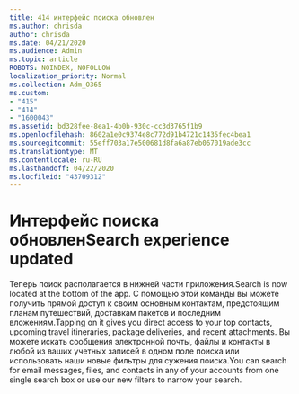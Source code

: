 ```yaml
---
title: 414 интерфейс поиска обновлен
ms.author: chrisda
author: chrisda
ms.date: 04/21/2020
ms.audience: Admin
ms.topic: article
ROBOTS: NOINDEX, NOFOLLOW
localization_priority: Normal
ms.collection: Adm_O365
ms.custom:
- "415"
- "414"
- "1600043"
ms.assetid: bd328fee-8ea1-4b0b-930c-cc3d3765f1b9
ms.openlocfilehash: 8602a1e0c9374e8c772d91b4721c1435fec4bea1
ms.sourcegitcommit: 55eff703a17e500681d8fa6a87eb067019ade3cc
ms.translationtype: MT
ms.contentlocale: ru-RU
ms.lasthandoff: 04/22/2020
ms.locfileid: "43709312"
---
```

# <a name="search-experience-updated"></a><span data-ttu-id="892db-102">Интерфейс поиска обновлен</span><span class="sxs-lookup"><span data-stu-id="892db-102">Search experience updated</span></span>

<span data-ttu-id="892db-103">Теперь поиск располагается в нижней части приложения.</span><span class="sxs-lookup"><span data-stu-id="892db-103">Search is now located at the bottom of the app.</span></span> <span data-ttu-id="892db-104">С помощью этой команды вы можете получить прямой доступ к своим основным контактам, предстоящим планам путешествий, доставкам пакетов и последним вложениям.</span><span class="sxs-lookup"><span data-stu-id="892db-104">Tapping on it gives you direct access to your top contacts, upcoming travel itineraries, package deliveries, and recent attachments.</span></span> <span data-ttu-id="892db-105">Вы можете искать сообщения электронной почты, файлы и контакты в любой из ваших учетных записей в одном поле поиска или использовать наши новые фильтры для сужения поиска.</span><span class="sxs-lookup"><span data-stu-id="892db-105">You can search for email messages, files, and contacts in any of your accounts from one single search box or use our new filters to narrow your search.</span></span>
